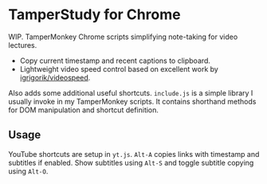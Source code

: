 # TamperStudy for Chrome

WIP. TamperMonkey Chrome scripts simplifying note-taking for video lectures. 

* Copy current timestamp and recent captions to clipboard.
* Lightweight video speed control based on excellent work by [igrigorik/videospeed](https://github.com/igrigorik/videospeed).

Also adds some additional useful shortcuts.
`include.js` is a simple library I usually invoke in my TamperMonkey scripts.
It contains shorthand methods for DOM manipulation and shortcut definition.

## Usage

YouTube shortcuts are setup in `yt.js`.
`Alt-A` copies links with timestamp and subtitles if enabled.
Show subtitles using `Alt-S` and toggle subtitle copying using `Alt-O`.
